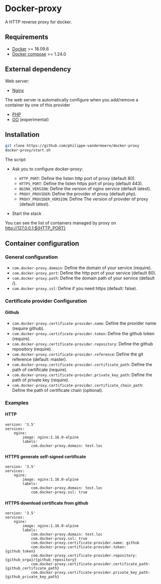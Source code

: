 # Docker-proxy 

A HTTP reverse proxy for docker.

## Requirements

- [Docker](https://docs.docker.com/install/#supported-platforms) >= 18.09.6
- [Docker compose](https://docs.docker.com/compose/install) >= 1.24.0

## External dependency 

Web server:
- [Nginx](https://github.com/philippe-vandermoere/docker-proxy-nginx)

The web server is automatically configure when you add/remove a container by one of this provider 
- [PHP](https://github.com/philippe-vandermoere/docker-proxy-php)
- [GO](https://github.com/philippe-vandermoere/docker-proxy-go) (experimental)

## Installation

```bash
git clone https://github.com/philippe-vandermoere/docker-proxy
docker-proxy/start.sh
```

The script: 
- Ask you to configure docker-proxy:
  - `HTTP_PORT`: Define the listen http port of proxy (default 80).
  - `HTTPS_PORT`: Define the listen https port of proxy (default 443).
  - `NGINX_VERSION`: Define the version of nginx service (default latest).
  - `PROXY_PROVIDER`: Define the provider of proxy (default php).
  - `PROXY_PROVIDER_VERSION`: Define The version of provider of proxy (default latest).

- Start the stack

You can see the list of containers managed by proxy on http://127.0.0.1:${HTTP_PORT}

## Container configuration

### General configuration

- `com.docker-proxy.domain`: Define the domain of your service (require).
- `com.docker-proxy.port`: Define the http port of your service (default 80).
- `com.docker-proxy.path`: Define the domain path of your service (default /).
- `com.docker-proxy.ssl`: Define if you need https (default: false).

### Certificate provider Configuration

#### Github

- `com.docker-proxy.certificate-provider.name`: Define the provider name (require github).
- `com.docker-proxy.certificate-provider.token`: Define the github token (require).
- `com.docker-proxy.certificate-provider.repository`: Define the github repository (require).
- `com.docker-proxy.certificate-provider.reference`: Define the git reference (default: master).
- `com.docker-proxy.certificate-provider.certificate_path`: Define the path of certificate (require).
- `com.docker-proxy.certificate-provider.private_key_path`: Define the path of private key (require).
- `com.docker-proxy.certificate-provider.certificate_chain_path`: Define the path of certificate chain (optional).

### Examples

#### HTTP

```docker
version: '3.5'
services:
    nginx:
        image: nginx:1.16.0-alpine
        labels:
            com.docker-proxy.domain: test.loc
```

#### HTTPS generate self-signed certificate

```docker
version: '3.5'
services:
    nginx:
        image: nginx:1.16.0-alpine
        labels:
            com.docker-proxy.domain: test.loc
            com.docker-proxy.ssl: true
```

#### HTTPS download certificate from github

```docker
version: '3.5'
services:
    nginx:
        image: nginx:1.16.0-alpine
        labels:
            com.docker-proxy.domain: test.loc
            com.docker-proxy.ssl: true
            com.docker-proxy.certificate-provider.name: github
            com.docker-proxy.certificate-provider.token: {github_token}
            com.docker-proxy.certificate-provider.repository: {github_orga}/{github_repository}
            com.docker-proxy.certificate-provider.certificate_path: {github_certificate_path}
            com.docker-proxy.certificate-provider.private_key_path: {github_private_key_path}
```
